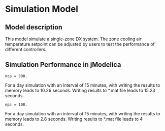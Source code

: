 # Simulation Model
## Model description
This model simulate a single-zone DX system. The zone cooling air temperature setpoint can be adjusted by users to test the performance of different controllers.
## Simulation Performance in jModelica

`ncp = 500.`

For a day simulation with an interval of 15 minutes, with writing the results to memory leads to 10.26 seconds. 
Writing results to *.mat file leads to 15.23 seconds.

`npc = 100.`

For a day simulation with an interval of 15 minutes, with writing the results to memory leads to 2.8 seconds.
Writing results to *.mat file leads to 4 seconds.